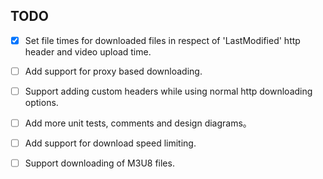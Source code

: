 ## TODO

- [x] Set file times for downloaded files in respect of 'LastModified' http header and video upload time.

- [ ] Add support for proxy based downloading.

- [ ] Support adding custom headers while using normal http downloading options.

- [ ] Add more unit tests, comments and design diagrams。

- [ ] Add support for download speed limiting.

- [ ] Support downloading of M3U8 files.
